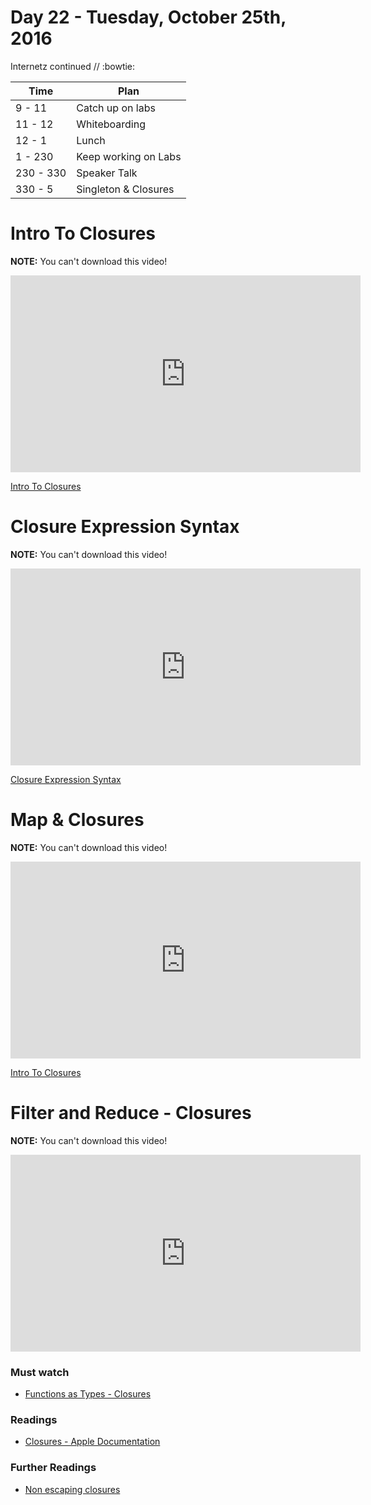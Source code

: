 # Day 22 - Tuesday, October 25th, 2016

Internetz continued // :bowtie:


Time        |   Plan   |
----------------|-------
9 - 11 | Catch up on labs
11 - 12      | Whiteboarding
12 - 1    | Lunch
1 - 230 | Keep working on Labs
230 - 330| Speaker Talk
330 - 5 | Singleton & Closures

# Intro To Closures

**NOTE:** You can't download this video!

<iframe width="560" height="315" src="https://www.youtube.com/embed/bEOtJ1bC0nk?rel=0&modestbranding=1" frameborder="0" allowfullscreen></iframe><p><a href="https://www.youtube.com/watch?v=bEOtJ1bC0nk">Intro To Closures</a></p>

# Closure Expression Syntax


**NOTE:** You can't download this video!

<iframe width="560" height="315" src="https://www.youtube.com/embed/JztqpRJ6fsw?rel=0&modestbranding=1" frameborder="0" allowfullscreen></iframe><p><a href="https://www.youtube.com/watch?v=JztqpRJ6fsw">Closure Expression Syntax</a></p>

# Map & Closures


**NOTE:** You can't download this video!

<iframe width="560" height="315" src="https://www.youtube.com/embed/Q3wfJCfxhnw?rel=0&modestbranding=1" frameborder="0" allowfullscreen></iframe><p><a href="https://www.youtube.com/watch?v=Q3wfJCfxhnw">Intro To Closures</a></p>

# Filter and Reduce - Closures


**NOTE:** You can't download this video!

<iframe width="560" height="315" src="https://www.youtube.com/embed/ievEyDNq2WU?rel=0&modestbranding=1" frameborder="0" allowfullscreen></iframe><p><a href="https://www.youtube.com/watch?v=ievEyDNq2WU"></a></p>


### Must watch

* [Functions as Types - Closures](https://www.youtube.com/watch?v=AbGul81_X4s)

### Readings

* [Closures - Apple Documentation](https://developer.apple.com/library/content/documentation/Swift/Conceptual/Swift_Programming_Language/Closures.html#//apple_ref/doc/uid/TP40014097-CH11-ID94)



### Further Readings
* [Non escaping closures](https://oleb.net/blog/2016/10/optional-non-escaping-closures/?utm_campaign=This%2BWeek%2Bin%2BSwift&utm_medium=web&utm_source=This_Week_in_Swift_106)


